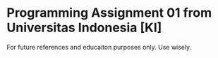 # Programming Assignment 01 from Universitas Indonesia [KI]

For future references and educaiton purposes only.
Use wisely.
